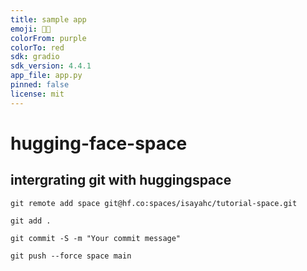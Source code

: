 ```yaml
---
title: sample app
emoji: 👨‍🚀
colorFrom: purple
colorTo: red
sdk: gradio
sdk_version: 4.4.1
app_file: app.py
pinned: false
license: mit
---
```


# hugging-face-space

## intergrating git with huggingspace

```
git remote add space git@hf.co:spaces/isayahc/tutorial-space.git
```


```
git add .
```

```
git commit -S -m "Your commit message"
```

```
git push --force space main
```

